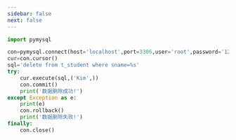 ```yaml
---
sidebar: false
next: false
---
```

<BlogInfo/>






```python
import pymysql

con=pymysql.connect(host='localhost',port=3306,user='root',password='123456',database='python_db')
cur=con.cursor()
sql='delete from t_student where sname=%s'
try:
    cur.execute(sql,('Kim',))
    con.commit()
    print('数据删除成功!')
except Exception as e:
    print(e)
    con.rollback()
    print('数据删除失败!')
finally:
    con.close()
```






<ActionBox />
        
<style>#top-box {margin-top:0.5rem!important;}</style>